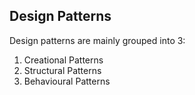 ## Design Patterns

Design patterns are mainly grouped into 3:
1. Creational Patterns
2. Structural Patterns
3. Behavioural Patterns
